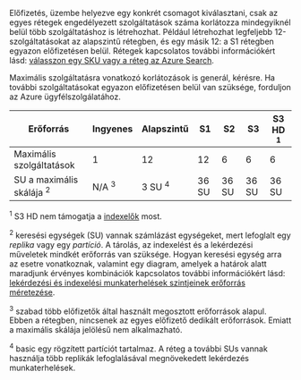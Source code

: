 Előfizetés, üzembe helyezve egy konkrét csomagot kiválasztani, csak az egyes rétegek engedélyezett szolgáltatások száma korlátozza mindegyiknél belül több szolgáltatáshoz is létrehozhat. Például létrehozhat legfeljebb 12-szolgáltatásokat az alapszintű rétegben, és egy másik 12: a S1 rétegben egyazon előfizetésen belül. Rétegek kapcsolatos további információkért lásd: [válasszon egy SKU vagy a réteg az Azure Search](../articles/search/search-sku-tier.md).

Maximális szolgáltatásra vonatkozó korlátozások is generál, kérésre. Ha további szolgáltatásokat egyazon előfizetésen belül van szüksége, forduljon az Azure ügyfélszolgálatához.

| Erőforrás | Ingyenes | Alapszintű | S1 | S2 | S3 | S3 HD <sup>1</sup> |
| --- | --- | --- | --- | --- | --- | --- |
| Maximális szolgáltatások |1 |12 |12 |6 |6 |6 |
| SU a maximális skálája <sup>2</sup> |N/A <sup>3</sup> |3 SU <sup>4</sup> |36 SU |36 SU |36 SU |36 SU |

<sup>1</sup> S3 HD nem támogatja a [indexelők](../articles/search/search-indexer-overview.md) most. 

<sup>2</sup> keresési egységek (SU) vannak számlázást egységeket, mert lefoglalt egy *replika* vagy egy *partíció*. A tárolás, az indexelést és a lekérdezési műveletek mindkét erőforrás van szüksége. Hogyan keresési egység arra az esetre vonatkoznak, valamint egy diagram, amelyek a határok alatt maradjunk érvényes kombinációk kapcsolatos további információkért lásd: [lekérdezési és indexelési munkaterhelések szintjeinek erőforrás méretezése](../articles/search/search-capacity-planning.md). 

<sup>3</sup> szabad több előfizetők által használt megosztott erőforrások alapul. Ebben a rétegben, nincsenek az egyes előfizető dedikált erőforrások. Emiatt a maximális skálája jelölésű nem alkalmazható.

<sup>4</sup> basic egy rögzített partíciót tartalmaz. A réteg a további SUs vannak használja több replikák lefoglalásával megnövekedett lekérdezés munkaterhelések.


